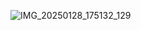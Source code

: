![IMG_20250128_175132_129](https://github.com/user-attachments/assets/8e6892e2-abe5-4040-8f9b-2254ccd8d19a)


